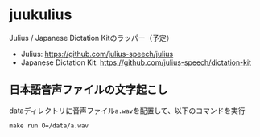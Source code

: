 # juukulius

Julius / Japanese Dictation Kitのラッパー（予定）

- Julius: <https://github.com/julius-speech/julius>
- Japanese Dictation Kit: <https://github.com/julius-speech/dictation-kit>

## 日本語音声ファイルの文字起こし
dataディレクトリに音声ファイル`a.wav`を配置して、以下のコマンドを実行

```shell
make run O=/data/a.wav
```
